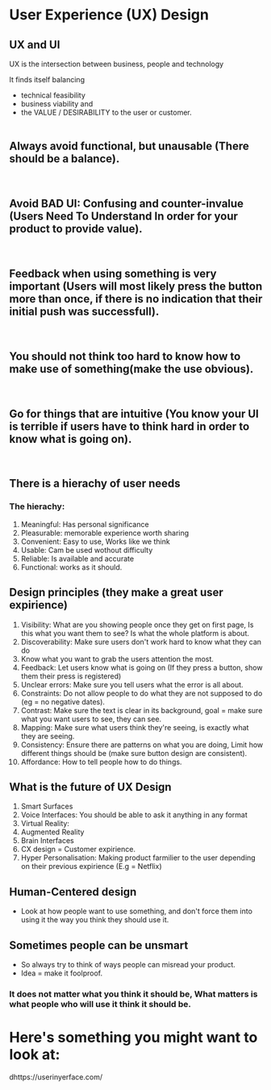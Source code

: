 # User Experience (UX) Design
## UX and UI
UX is the intersection between business, people and technology

It finds itself balancing
- technical feasibility
- business viability and
- the VALUE / DESIRABILITY  to the user or customer.
<br/><br/>

## Always avoid functional, but unausable (There should be a balance).
<br/>

## Avoid BAD  UI: Confusing and counter-invalue (Users Need To Understand In order for your product to provide value).
<br/>

## Feedback when using something is very important (Users will most likely press the button more than once, if there is no indication that their initial push was successfull).
<br/>

## You should not think too hard to know how to make use of something(make the use obvious).
<br/>

## Go for things that are intuitive (You know your UI is terrible if users have to think hard in order to know what is going on).
<br/>


## There is a hierachy of user needs

### The hierachy:
1. Meaningful: Has personal significance
2. Pleasurable:  memorable experience worth sharing
3. Convenient: Easy to use, Works like we think
4. Usable: Cam be used wothout difficulty
5. Reliable: Is available and accurate
6. Functional: works as it should.

## Design principles (they make a great user expirience)
1. Visibility: What are you showing people once they get on first page, Is this what you want them to see? Is what the whole platform is about.
2. Discoverability: Make sure users don't work hard to know what they can do
3. Know what you want to grab the users attention the most.
4. Feedback: Let users know what is going on (If they press a button, show them their press is registered)
5. Unclear errors: Make sure you tell users what the error is all about.
6. Constraints: Do not allow people to do what they are not supposed to do (eg = no negative dates).
7. Contrast: Make sure the text is clear in its background, goal = make sure what you want users to see, they can see.
8. Mapping: Make sure what users think they're seeing, is exactly what they are seeing. 
9. Consistency: Ensure there are patterns on what you are doing, Limit how different things should be (make sure button design are consistent).
10. Affordance: How to tell people how to do things.


## What is the future of UX Design
1. Smart Surfaces
2. Voice Interfaces: You should be able to ask it anything in any format
3. Virtual Reality: 
4. Augmented Reality
5. Brain Interfaces
6. CX design = Customer expirience.
7. Hyper Personalisation: Making product farmilier to the user depending on their previous expirience (E.g = Netflix)


## Human-Centered design
- Look at how people want to use something, and don't force them into using it the way you think they should use it.

## Sometimes people can be unsmart
- So always try to think of ways people can misread your product.
- Idea = make it foolproof.

### It does not matter what you think it should be, What matters is what people who will use it think it should be.

# Here's something you might want to look at:
 dhttps://userinyerface.com/

